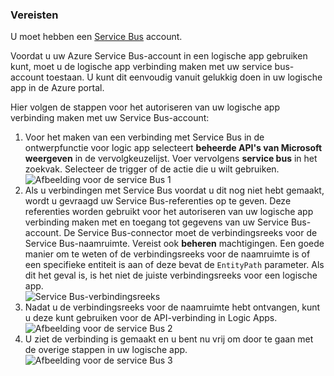 ### <a name="prerequisites"></a>Vereisten
U moet hebben een [Service Bus](https://azure.microsoft.com/services/service-bus/) account.  

Voordat u uw Azure Service Bus-account in een logische app gebruiken kunt, moet u de logische app verbinding maken met uw service bus-account toestaan. U kunt dit eenvoudig vanuit gelukkig doen in uw logische app in de Azure portal.  

Hier volgen de stappen voor het autoriseren van uw logische app verbinding maken met uw Service Bus-account:  

1. Voor het maken van een verbinding met Service Bus in de ontwerpfunctie voor logic app selecteert **beheerde API's van Microsoft weergeven** in de vervolgkeuzelijst. Voer vervolgens **service bus** in het zoekvak. Selecteer de trigger of de actie die u wilt gebruiken.  
    ![Afbeelding voor de service Bus 1](./media/connectors-create-api-servicebus/servicebus-1.png)  
2. Als u verbindingen met Service Bus voordat u dit nog niet hebt gemaakt, wordt u gevraagd uw Service Bus-referenties op te geven. Deze referenties worden gebruikt voor het autoriseren van uw logische app verbinding maken met en toegang tot gegevens van uw Service Bus-account. De Service Bus-connector moet de verbindingsreeks voor de Service Bus-naamruimte. Vereist ook **beheren** machtigingen. Een goede manier om te weten of de verbindingsreeks voor de naamruimte is of een specifieke entiteit is aan of deze bevat de `EntityPath` parameter. Als dit het geval is, is het niet de juiste verbindingsreeks voor een logische app.  
    ![Service Bus-verbindingsreeks](./media/connectors-create-api-servicebus/connectionstring.png)
3. Nadat u de verbindingsreeks voor de naamruimte hebt ontvangen, kunt u deze kunt gebruiken voor de API-verbinding in Logic Apps.  
    ![Afbeelding voor de service Bus 2](./media/connectors-create-api-servicebus/servicebus-2.png)  
4. U ziet de verbinding is gemaakt en u bent nu vrij om door te gaan met de overige stappen in uw logische app.  
    ![Afbeelding voor de service Bus 3](./media/connectors-create-api-servicebus/servicebus-3.png)   

